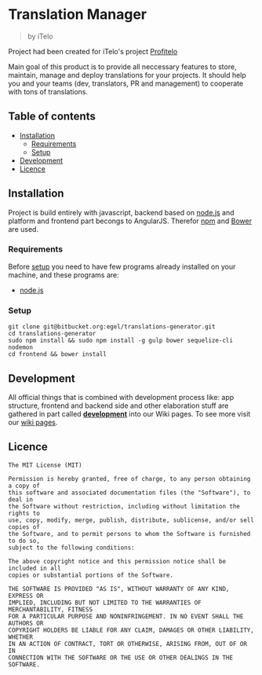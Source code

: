 # Translation Manager
> by iTelo

Project had been created for iTelo's project [Profitelo](http:///profitelo.pl)

Main goal of this product is to provide all neccessary features to store,
maintain, manage and deploy translations for your projects. It should help you
and your teams (dev, translators, PR and management) to cooperate with tons of
translations.


## Table of contents
* [Installation](#installation)
  * [Requirements](#requirements)
  * [Setup](#setup)
* [Development](#development)
* [Licence](#license)


## Installation
Project is build entirely with javascript, backend based on [node.js][node.js]
and platform and frontend part becongs to AngularJS.  Therefor
[npm](https://www.npmjs.com/) and [Bower](http://bower.io/) are used.

### Requirements
Before [setup](#setup) you need to have few programs already installed on your
machine, and these programs are:
- [node.js][node.js]

### Setup
```
git clone git@bitbucket.org:egel/translations-generator.git
cd translations-generator
sudo npm install && sudo npm install -g gulp bower sequelize-cli nodemon
cd frontend && bower install
```

## Development
All official things that is combined with development process like: app
structure, frontend and backend side and other elaboration stuff are gathered in
part called [**development**][wiki-development] into our Wiki pages. To see more
visit our [wiki pages][wiki].

## Licence
```
The MIT License (MIT)

Permission is hereby granted, free of charge, to any person obtaining a copy of
this software and associated documentation files (the "Software"), to deal in
the Software without restriction, including without limitation the rights to
use, copy, modify, merge, publish, distribute, sublicense, and/or sell copies of
the Software, and to permit persons to whom the Software is furnished to do so,
subject to the following conditions:

The above copyright notice and this permission notice shall be included in all
copies or substantial portions of the Software.

THE SOFTWARE IS PROVIDED "AS IS", WITHOUT WARRANTY OF ANY KIND, EXPRESS OR
IMPLIED, INCLUDING BUT NOT LIMITED TO THE WARRANTIES OF MERCHANTABILITY, FITNESS
FOR A PARTICULAR PURPOSE AND NONINFRINGEMENT. IN NO EVENT SHALL THE AUTHORS OR
COPYRIGHT HOLDERS BE LIABLE FOR ANY CLAIM, DAMAGES OR OTHER LIABILITY, WHETHER
IN AN ACTION OF CONTRACT, TORT OR OTHERWISE, ARISING FROM, OUT OF OR IN
CONNECTION WITH THE SOFTWARE OR THE USE OR OTHER DEALINGS IN THE SOFTWARE.
```


 [node.js]: https://nodejs.org
 [wiki]: https://bitbucket.org/egel/translations-manager/wiki/browse/
 [wiki-development]: https://bitbucket.org/egel/translations-manager/wiki/browse/
